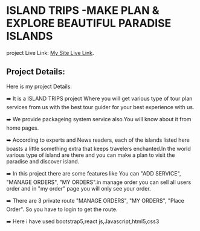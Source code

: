 # ISLAND TRIPS -MAKE PLAN & EXPLORE  BEAUTIFUL PARADISE ISLANDS

project Live Link: [My Site Live Link](https://orthopedic-hospital-7f474.web.app/).

## Project Details:

Here is my project Details:

:arrow_right: It is a ISLAND TRIPS project Where you will get various type of tour plan services from us with the best tour guider for your best experience with us.  <br/>

:arrow_right: We provide packageing system service also.You will know about it from home pages. <br/>

:arrow_right: According to experts and News readers, each of the islands listed here boasts a little something extra that keeps travelers enchanted.In the world various type of island are there and you can make a plan to visit the paradise and discover island.<br/>

:arrow_right: In this project there are some features like You can "ADD SERVICE", "MANAGE ORDERS", "MY ORDERS".in manage order you can sell all users order and in "my order" page you will only see your order.<br/>

:arrow_right: There are 3 private route "MANAGE ORDERS", "MY ORDERS", "Place Order". So you have to login to get the route.<br/>



:arrow_right: Here i have used bootstrap5,react js,Javascript,html5,css3